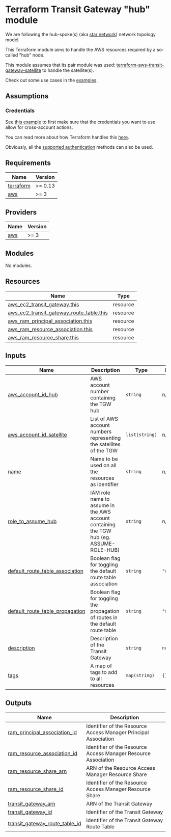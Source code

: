 # Terraform Transit Gateway "hub" module

We are following the hub-spoke(s) (aka [star network][1]) network topology
model.

This Terraform module aims to handle the AWS resources required by a so-called
"hub" node.

This module assumes that its pair module was used:
[terraform-aws-transit-gateway-satellite][2] to handle the satellite(s).

Check out some use cases in the [examples][3].

## Assumptions

### Credentials

See [this example][4] to first make sure that the credentials you want to use
allow for cross-account actions.

You can read more about how Terraform handles this [here][5].

Obviously, all the [supported authentication][6] methods can also be used.
<!-- BEGINNING OF PRE-COMMIT-TERRAFORM DOCS HOOK -->
## Requirements

| Name | Version |
|------|---------|
| <a name="requirement_terraform"></a> [terraform](#requirement\_terraform) | >= 0.13 |
| <a name="requirement_aws"></a> [aws](#requirement\_aws) | >= 3 |

## Providers

| Name | Version |
|------|---------|
| <a name="provider_aws"></a> [aws](#provider\_aws) | >= 3 |

## Modules

No modules.

## Resources

| Name | Type |
|------|------|
| [aws_ec2_transit_gateway.this](https://registry.terraform.io/providers/hashicorp/aws/latest/docs/resources/ec2_transit_gateway) | resource |
| [aws_ec2_transit_gateway_route_table.this](https://registry.terraform.io/providers/hashicorp/aws/latest/docs/resources/ec2_transit_gateway_route_table) | resource |
| [aws_ram_principal_association.this](https://registry.terraform.io/providers/hashicorp/aws/latest/docs/resources/ram_principal_association) | resource |
| [aws_ram_resource_association.this](https://registry.terraform.io/providers/hashicorp/aws/latest/docs/resources/ram_resource_association) | resource |
| [aws_ram_resource_share.this](https://registry.terraform.io/providers/hashicorp/aws/latest/docs/resources/ram_resource_share) | resource |

## Inputs

| Name | Description | Type | Default | Required |
|------|-------------|------|---------|:--------:|
| <a name="input_aws_account_id_hub"></a> [aws\_account\_id\_hub](#input\_aws\_account\_id\_hub) | AWS account number containing the TGW hub | `string` | n/a | yes |
| <a name="input_aws_account_id_satellite"></a> [aws\_account\_id\_satellite](#input\_aws\_account\_id\_satellite) | List of AWS account numbers representing the satellites of the TGW | `list(string)` | n/a | yes |
| <a name="input_name"></a> [name](#input\_name) | Name to be used on all the resources as identifier | `string` | n/a | yes |
| <a name="input_role_to_assume_hub"></a> [role\_to\_assume\_hub](#input\_role\_to\_assume\_hub) | IAM role name to assume in the AWS account containing the TGW hub (eg. ASSUME-ROLE-HUB) | `string` | n/a | yes |
| <a name="input_default_route_table_association"></a> [default\_route\_table\_association](#input\_default\_route\_table\_association) | Boolean flag for toggling the default route table association | `string` | `"disable"` | no |
| <a name="input_default_route_table_propagation"></a> [default\_route\_table\_propagation](#input\_default\_route\_table\_propagation) | Boolean flag for toggling the propagation of routes in the default route table | `string` | `"disable"` | no |
| <a name="input_description"></a> [description](#input\_description) | Description of the Transit Gateway | `string` | `null` | no |
| <a name="input_tags"></a> [tags](#input\_tags) | A map of tags to add to all resources | `map(string)` | `{}` | no |

## Outputs

| Name | Description |
|------|-------------|
| <a name="output_ram_principal_association_id"></a> [ram\_principal\_association\_id](#output\_ram\_principal\_association\_id) | Identifier of the Resource Access Manager Principal Association |
| <a name="output_ram_resource_association_id"></a> [ram\_resource\_association\_id](#output\_ram\_resource\_association\_id) | Identifier of the Resource Access Manager Resource Association |
| <a name="output_ram_resource_share_arn"></a> [ram\_resource\_share\_arn](#output\_ram\_resource\_share\_arn) | ARN of the Resource Access Manager Resource Share |
| <a name="output_ram_resource_share_id"></a> [ram\_resource\_share\_id](#output\_ram\_resource\_share\_id) | Identifier of the Resource Access Manager Resource Share |
| <a name="output_transit_gateway_arn"></a> [transit\_gateway\_arn](#output\_transit\_gateway\_arn) | ARN of the Transit Gateway |
| <a name="output_transit_gateway_id"></a> [transit\_gateway\_id](#output\_transit\_gateway\_id) | Identifier of the Transit Gateway |
| <a name="output_transit_gateway_route_table_id"></a> [transit\_gateway\_route\_table\_id](#output\_transit\_gateway\_route\_table\_id) | Identifier of the Transit Gateway Route Table |

<!-- END OF PRE-COMMIT-TERRAFORM DOCS HOOK -->

[1]: https://en.wikipedia.org/wiki/Star_network
[2]: https://github.com/Flaconi/terraform-aws-transit-gateway-satellite
[3]: https://github.com/Flaconi/terraform-aws-transit-gateway-hub/tree/master/examples
[4]: https://docs.aws.amazon.com/cli/latest/reference/sts/assume-role.html#examples
[5]: https://www.terraform.io/docs/configuration/modules.html#passing-providers-explicitly
[6]: https://www.terraform.io/docs/providers/aws/index.html#authentication
